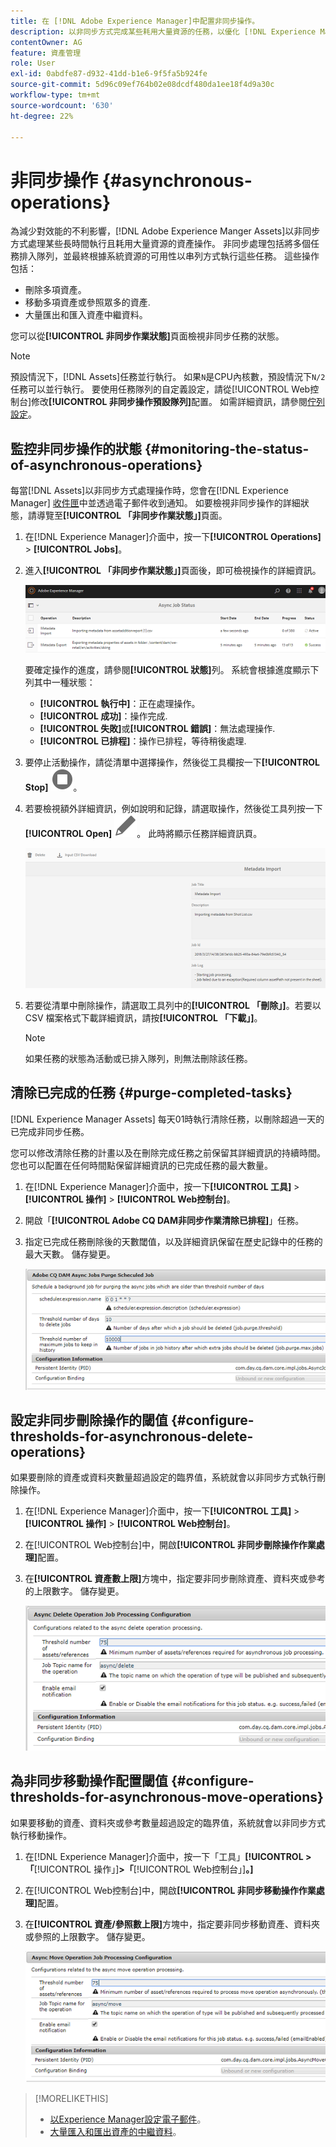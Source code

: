 ```yaml
---
title: 在 [!DNL Adobe Experience Manager]中配置非同步操作。
description: 以非同步方式完成某些耗用大量資源的任務，以優化 [!DNL Experience Manager Assets]中的效能。
contentOwner: AG
feature: 資產管理
role: User
exl-id: 0abdfe87-d932-41dd-b1e6-9f5fa5b924fe
source-git-commit: 5d96c09ef764b02e08dcdf480da1ee18f4d9a30c
workflow-type: tm+mt
source-wordcount: '630'
ht-degree: 22%

---
```


# 非同步操作 {#asynchronous-operations}

為減少對效能的不利影響，[!DNL Adobe Experience Manger Assets]以非同步方式處理某些長時間執行且耗用大量資源的資產操作。 非同步處理包括將多個任務排入隊列，並最終根據系統資源的可用性以串列方式執行這些任務。 這些操作包括：

* 刪除多項資產。
* 移動多項資產或參照眾多的資產.
* 大量匯出和匯入資產中繼資料。

您可以從&#x200B;**[!UICONTROL 非同步作業狀態]**&#x200B;頁面檢視非同步任務的狀態。

>[!NOTE]
>
>預設情況下，[!DNL Assets]任務並行執行。 如果`N`是CPU內核數，預設情況下`N/2`任務可以並行執行。 要使用任務隊列的自定義設定，請從[!UICONTROL Web控制台]修改&#x200B;**[!UICONTROL 非同步操作預設隊列]**&#x200B;配置。 如需詳細資訊，請參閱[佇列設定](https://sling.apache.org/documentation/bundles/apache-sling-eventing-and-job-handling.html#queue-configurations)。

## 監控非同步操作的狀態 {#monitoring-the-status-of-asynchronous-operations}

每當[!DNL Assets]以非同步方式處理操作時，您會在[!DNL Experience Manager] [收件匣](/help/sites-authoring/inbox.md)中並透過電子郵件收到通知。 如要檢視非同步操作的詳細狀態，請導覽至&#x200B;**[!UICONTROL 「非同步作業狀態」]**&#x200B;頁面。

1. 在[!DNL Experience Manager]介面中，按一下&#x200B;**[!UICONTROL Operations]** > **[!UICONTROL Jobs]**。

1. 進入&#x200B;**[!UICONTROL 「非同步作業狀態」]**&#x200B;頁面後，即可檢視操作的詳細資訊。

   ![非同步操作的狀態和詳細資訊](assets/job_status.png)

   要確定操作的進度，請參閱&#x200B;**[!UICONTROL 狀態]**&#x200B;列。 系統會根據進度顯示下列其中一種狀態：

   * **[!UICONTROL 執行中]**：正在處理操作。
   * **[!UICONTROL 成功]**：操作完成.
   * **[!UICONTROL 失敗]**&#x200B;或&#x200B;**[!UICONTROL 錯誤]**：無法處理操作.
   * **[!UICONTROL 已排程]**：操作已排程，等待稍後處理.

1. 要停止活動操作，請從清單中選擇操作，然後從工具欄按一下&#x200B;**[!UICONTROL Stop]** ![stop表徵圖](assets/do-not-localize/stop_icon.svg)。

1. 若要檢視額外詳細資訊，例如說明和記錄，請選取操作，然後從工具列按一下&#x200B;**[!UICONTROL Open]** ![open_icon](assets/do-not-localize/edit_icon.svg)。 此時將顯示任務詳細資訊頁。

   ![元資料導入任務的詳細資訊](assets/job_details.png)

1. 若要從清單中刪除操作，請選取工具列中的&#x200B;**[!UICONTROL 「刪除」]**。若要以 CSV 檔案格式下載詳細資訊，請按&#x200B;**[!UICONTROL 「下載」]**。

   >[!NOTE]
   >
   >如果任務的狀態為活動或已排入隊列，則無法刪除該任務。

## 清除已完成的任務 {#purge-completed-tasks}

[!DNL Experience Manager Assets] 每天01時執行清除任務，以刪除超過一天的已完成非同步任務。

<!-- TBD: Find out from the engineering team and mention the time zone of this 1:00 am task.
-->

您可以修改清除任務的計畫以及在刪除完成任務之前保留其詳細資訊的持續時間。 您也可以配置在任何時間點保留詳細資訊的已完成任務的最大數量。

1. 在[!DNL Experience Manager]介面中，按一下&#x200B;**[!UICONTROL 工具]** > **[!UICONTROL 操作]** > **[!UICONTROL Web控制台]**。
1. 開啟「**[!UICONTROL Adobe CQ DAM非同步作業清除已排程]**」任務。
1. 指定已完成任務刪除後的天數閾值，以及詳細資訊保留在歷史記錄中的任務的最大天數。 儲存變更。

   ![非同步任務清除排程配置](assets/purge_job.png)

## 設定非同步刪除操作的閾值 {#configure-thresholds-for-asynchronous-delete-operations}

如果要刪除的資產或資料夾數量超過設定的臨界值，系統就會以非同步方式執行刪除操作。

1. 在[!DNL Experience Manager]介面中，按一下&#x200B;**[!UICONTROL 工具]** > **[!UICONTROL 操作]** > **[!UICONTROL Web控制台]**。
1. 在[!UICONTROL Web控制台]中，開啟&#x200B;**[!UICONTROL 非同步刪除操作作業處理]**&#x200B;配置。
1. 在&#x200B;**[!UICONTROL 資產數上限]**&#x200B;方塊中，指定要非同步刪除資產、資料夾或參考的上限數字。 儲存變更。

   ![設定任務刪除資產的臨界值限制](assets/delete_threshold.png)

## 為非同步移動操作配置閾值 {#configure-thresholds-for-asynchronous-move-operations}

如果要移動的資產、資料夾或參考數量超過設定的臨界值，系統就會以非同步方式執行移動操作。

1. 在[!DNL Experience Manager]介面中，按一下「工具」**[!UICONTROL >「**[!UICONTROL &#x200B;操作」]**>「**[!UICONTROL  Web控制台」]**。]**
1. 在[!UICONTROL Web控制台]中，開啟&#x200B;**[!UICONTROL 非同步移動操作作業處理]**&#x200B;配置。
1. 在&#x200B;**[!UICONTROL 資產/參照數上限]**&#x200B;方塊中，指定要非同步移動資產、資料夾或參照的上限數字。 儲存變更。

   ![設定移動資產任務的臨界值限制](assets/move_threshold.png)

>[!MORELIKETHIS]
>
>* [以Experience Manager設定電子郵件](/help/sites-administering/notification.md)。
>* [大量匯入和匯出資產的中繼資料](/help/assets/metadata-import-export.md)。

